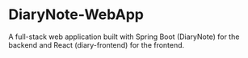 # DiaryNote-WebApp
A full-stack web application built with Spring Boot (DiaryNote) for the backend and React (diary-frontend) for the frontend.
